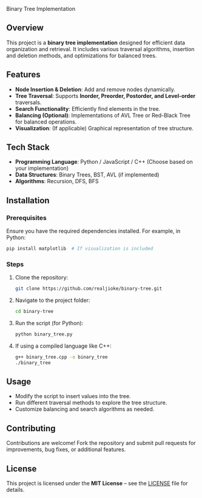  Binary Tree Implementation  

## Overview  
This project is a **binary tree implementation** designed for efficient data organization and retrieval. It includes various traversal algorithms, insertion and deletion methods, and optimizations for balanced trees.  

## Features  
- **Node Insertion & Deletion**: Add and remove nodes dynamically.  
- **Tree Traversal**: Supports **Inorder, Preorder, Postorder, and Level-order** traversals.  
- **Search Functionality**: Efficiently find elements in the tree.  
- **Balancing (Optional)**: Implementations of AVL Tree or Red-Black Tree for balanced operations.  
- **Visualization**: (If applicable) Graphical representation of tree structure.  

## Tech Stack  
- **Programming Language**: Python / JavaScript / C++ (Choose based on your implementation)  
- **Data Structures**: Binary Trees, BST, AVL (if implemented)  
- **Algorithms**: Recursion, DFS, BFS  

## Installation  
### Prerequisites  
Ensure you have the required dependencies installed. For example, in Python:  
```bash
pip install matplotlib  # If visualization is included
```
  
### Steps  
1. Clone the repository:  
   ```bash
   git clone https://github.com/realjioke/binary-tree.git
   ```
2. Navigate to the project folder:  
   ```bash
   cd binary-tree
   ```
3. Run the script (for Python):  
   ```bash
   python binary_tree.py
   ```
4. If using a compiled language like C++:  
   ```bash
   g++ binary_tree.cpp -o binary_tree  
   ./binary_tree  
   ```

## Usage  
- Modify the script to insert values into the tree.  
- Run different traversal methods to explore the tree structure.  
- Customize balancing and search algorithms as needed.  

## Contributing  
Contributions are welcome! Fork the repository and submit pull requests for improvements, bug fixes, or additional features.  

## License  
This project is licensed under the **MIT License** – see the [LICENSE](LICENSE) file for details.  


